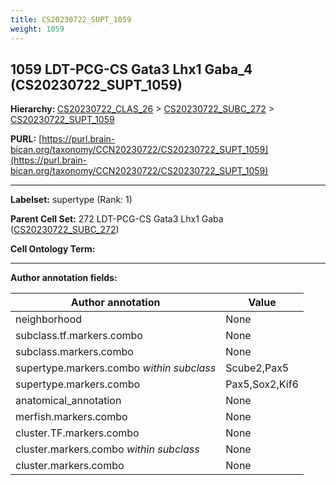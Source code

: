 ```yaml
---
title: CS20230722_SUPT_1059
weight: 1059
---
```

## 1059 LDT-PCG-CS Gata3 Lhx1 Gaba_4 (CS20230722_SUPT_1059)
<b>Hierarchy: </b>
[CS20230722_CLAS_26](../CS20230722_CLAS_26) >
[CS20230722_SUBC_272](../CS20230722_SUBC_272) >
[CS20230722_SUPT_1059](../CS20230722_SUPT_1059)

**PURL:** [https://purl.brain-bican.org/taxonomy/CCN20230722/CS20230722_SUPT_1059](https://purl.brain-bican.org/taxonomy/CCN20230722/CS20230722_SUPT_1059)

---


**Labelset:** supertype (Rank: 1)

**Parent Cell Set:** 272 LDT-PCG-CS Gata3 Lhx1 Gaba ([CS20230722_SUBC_272](../CS20230722_SUBC_272))



**Cell Ontology Term:** 

[MARKER GENES.]: #


---

[TRANSFERRED ANNOTATIONS.]: #


[AUTHOR ANNOTATION FIELDS.]: #


**Author annotation fields:**

| Author annotation | Value |
|-------------------|-------|
|neighborhood|None|
|subclass.tf.markers.combo|None|
|subclass.markers.combo|None|
|supertype.markers.combo _within subclass_|Scube2,Pax5|
|supertype.markers.combo|Pax5,Sox2,Kif6|
|anatomical_annotation|None|
|merfish.markers.combo|None|
|cluster.TF.markers.combo|None|
|cluster.markers.combo _within subclass_|None|
|cluster.markers.combo|None|
